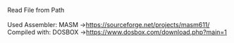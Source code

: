 Read File from Path<br /><br />
Used Assembler:    MASM   ->https://sourceforge.net/projects/masm611/<br />
Compiled with:     DOSBOX ->https://www.dosbox.com/download.php?main=1
